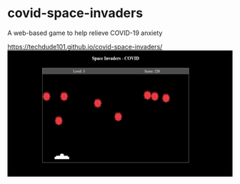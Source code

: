 # covid-space-invaders
A web-based game to help relieve COVID-19 anxiety

https://techdude101.github.io/covid-space-invaders/
![image](https://github.com/techdude101/covid-space-invaders/raw/main/screenshot.png)
